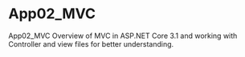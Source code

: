 # App02_MVC
App02_MVC Overview of MVC in ASP.NET Core 3.1 and working with Controller and view files for better understanding.
